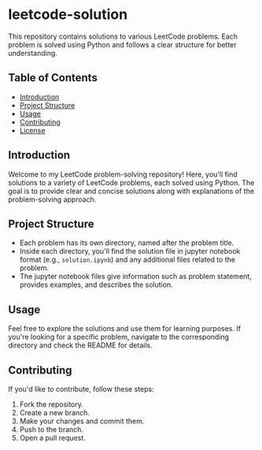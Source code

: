 # leetcode-solution
This repository contains solutions to various LeetCode problems. Each problem is solved using Python and follows a clear structure for better understanding.

## Table of Contents

- [Introduction](#introduction)
- [Project Structure](#project-structure)
- [Usage](#usage)
- [Contributing](#contributing)
- [License](#license)

## Introduction

Welcome to my LeetCode problem-solving repository! Here, you'll find solutions to a variety of LeetCode problems, each solved using Python. The goal is to provide clear and concise solutions along with explanations of the problem-solving approach.

## Project Structure

- Each problem has its own directory, named after the problem title.
- Inside each directory, you'll find the solution file in jupyter notebook format (e.g., `solution.ipynb`) and any additional files related to the problem.
- The jupyter notebook files give information such as problem statement, provides examples, and describes the solution.

## Usage

Feel free to explore the solutions and use them for learning purposes. If you're looking for a specific problem, navigate to the corresponding directory and check the README for details.

## Contributing

If you'd like to contribute, follow these steps:
1. Fork the repository.
2. Create a new branch.
3. Make your changes and commit them.
4. Push to the branch.
5. Open a pull request.
